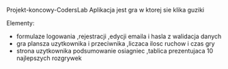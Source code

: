 Projekt-koncowy-CodersLab
Aplikacja jest gra w ktorej sie klika guziki

Elementy:
- formulaze 
	logowania
	,rejestracji
	,edycji emaila i hasla
	z walidacja danych
- gra
	plansza uzytkownika i przeciwnika
	,liczaca ilosc ruchow i czas gry
- strona uzytkownika
	podsumowanie osiagniec
	,tablica prezentujaca 10 najlepszych rozgrywek
	

